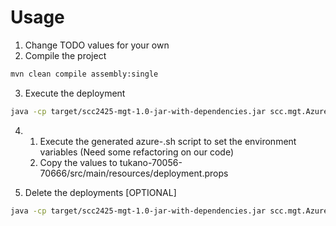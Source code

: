 # Usage
1. Change TODO values for your own<br>
2. Compile the project
```bash
mvn clean compile assembly:single
```
3. Execute the deployment
```bash
java -cp target/scc2425-mgt-1.0-jar-with-dependencies.jar scc.mgt.AzureManagement
```
4. 
   1. Execute the generated azure-<region>.sh script to set the environment variables (Need some refactoring on our code)
   2. Copy the values to tukano-70056-70666/src/main/resources/deployment.props

5. Delete the deployments [OPTIONAL]
```bash
java -cp target/scc2425-mgt-1.0-jar-with-dependencies.jar scc.mgt.AzureManagement --delete
```

